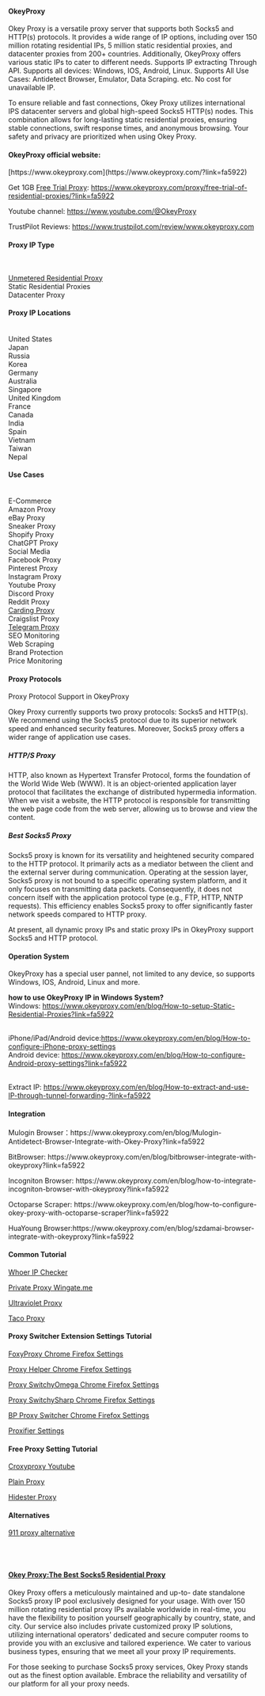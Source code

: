 <h4>OkeyProxy</h4>
Okey Proxy is a versatile proxy server that supports both Socks5 and HTTP(s) protocols. It provides a wide range of IP options, including over 150 million rotating residential IPs, 5 million static residential proxies, and datacenter proxies from 200+ countries. Additionally, OkeyProxy offers various static IPs to cater to different needs. Supports IP extracting Through API. Supports all devices: Windows, IOS, Android, Linux. Supports All Use Cases: Antidetect Browser, Emulator, Data Scraping. etc. No cost for unavailable IP.

To ensure reliable and fast connections, Okey Proxy utilizes international IPS datacenter servers and global high-speed Socks5 HTTP(s) nodes. This combination allows for long-lasting static residential proxies, ensuring stable connections, swift response times, and anonymous browsing. Your safety and privacy are prioritized when using Okey Proxy.

<h4>OkeyProxy official website:</h4> [https://www.okeyproxy.com](https://www.okeyproxy.com/?link=fa5922)

Get 1GB <a href="https://www.okeyproxy.com/proxy/">Free Trial Proxy</a>: 
https://www.okeyproxy.com/proxy/free-trial-of-residential-proxies/?link=fa5922

Youtube channel: https://www.youtube.com/@OkeyProxy

TrustPilot Reviews: https://www.trustpilot.com/review/www.okeyproxy.com

<h4>Proxy IP Type</h4><br/>

<a href="https://www.okeyproxy.com/en/residential-proxies?link=fa5922">Unmetered Residential Proxy</a><br/>
Static Residential Proxies<br/>
Datacenter Proxy<br/>

<h4>Proxy IP Locations</h4>
<br/>United States<br/>
Japan<br/>
Russia<br/>
Korea<br/>
Germany<br/>
Australia<br/>
Singapore<br/>
United Kingdom<br/>
France<br/>
Canada<br/>
India<br/>
Spain<br/>
Vietnam<br/>
Taiwan<br/>
Nepal<br/>

<h4>Use Cases</h4>
<br/>E-Commerce<br/>
Amazon Proxy<br/>
eBay Proxy<br/>
Sneaker Proxy<br/>
Shopify Proxy<br/>
ChatGPT Proxy<br/>
Social Media<br/>
Facebook Proxy<br/>
Pinterest Proxy<br/>
Instagram Proxy<br/>
Youtube Proxy<br/>
Discord Proxy<br/>
Reddit Proxy<br/>
<a href="https://www.okeyproxy.com/en/blog/Best-SOCKS5-Proxies-for-Carding-Enhancing-Security-and-Anonymity?link=fa5922" title="Best Proxy For Carding">Carding Proxy</a><br/>
Craigslist Proxy<br/>
<a href="https://www.okeyproxy.com/cn/blog/How-To-Set-Up-A-Telegram-Proxy?link=fa5922" title="telegram proxy">Telegram Proxy</a><br/>
SEO Monitoring<br/>
Web Scraping<br/>
Brand Protection<br/>
Price Monitoring<br/>

<h4>Proxy Protocols</h4>

Proxy Protocol Support in OkeyProxy

Okey Proxy currently supports two proxy protocols: Socks5 and HTTP(s). We recommend using the Socks5 protocol due to its superior network speed and enhanced security features. Moreover, Socks5 proxy offers a wider range of application use cases.

<h5>HTTP/S Proxy</h5>

HTTP, also known as Hypertext Transfer Protocol, forms the foundation of the World Wide Web (WWW). It is an object-oriented application layer protocol that facilitates the exchange of distributed hypermedia information. When we visit a website, the HTTP protocol is responsible for transmitting the web page code from the web server, allowing us to browse and view the content.

<h5>Best Socks5 Proxy</h5>

Socks5 proxy is known for its versatility and heightened security compared to the HTTP protocol. It primarily acts as a mediator between the client and the external server during communication. Operating at the session layer, Socks5 proxy is not bound to a specific operating system platform, and it only focuses on transmitting data packets. Consequently, it does not concern itself with the application protocol type (e.g., FTP, HTTP, NNTP requests). This efficiency enables Socks5 proxy to offer significantly faster network speeds compared to HTTP proxy.

At present, all dynamic proxy IPs and static proxy IPs in OkeyProxy support Socks5 and HTTP protocol.

<h4>Operation System</h4>
OkeyProxy has a special user pannel, not limited to any device, so supports Windows, IOS, Android, Linux and more.

<strong>how to use OkeyProxy IP in Windows System?</strong>
<br/>Windows: https://www.okeyproxy.com/en/blog/How-to-setup-Static-Residential-Proxies?link=fa5922

<br/>iPhone/iPad/Android device:https://www.okeyproxy.com/en/blog/How-to-configure-iPhone-proxy-settings
<br/>Android device: https://www.okeyproxy.com/en/blog/How-to-configure-Android-proxy-settings?link=fa5922

<br/>Extract IP: https://www.okeyproxy.com/en/blog/How-to-extract-and-use-IP-through-tunnel-forwarding-?link=fa5922


<h4>Integration</h4>
<p>Mulogin Browser：https://www.okeyproxy.com/en/blog/Mulogin-Antidetect-Browser-Integrate-with-Okey-Proxy?link=fa5922</p>
<p>BitBrowser: https://www.okeyproxy.com/en/blog/bitbrowser-integrate-with-okeyproxy?link=fa5922</p>
<p>Incogniton Browser: https://www.okeyproxy.com/en/blog/how-to-integrate-incogniton-browser-with-okeyproxy?link=fa5922</p>
<p>Octoparse Scraper: https://www.okeyproxy.com/en/blog/how-to-configure-okey-proxy-with-octoparse-scraper?link=fa5922</p>
<p>HuaYoung Browser:https://www.okeyproxy.com/en/blog/szdamai-browser-integrate-with-okeyproxy?link=fa5922</p>

<h4>Common Tutorial</h4>
<p><a href="https://www.okeyproxy.com/proxy/using-whoer-ip-checker-in-2023/?link=fa5922" title="Whoer IP Checker">Whoer IP Checker</a></p>
<p><a href="https://www.okeyproxy.com/proxy/how-to-set-up-socks5-proxy-list-wingate-me-in-2023/?link=fa5922" title="Private Proxy Wingate.me">Private Proxy Wingate.me</a></p>
<p><a href="https://www.okeyproxy.com/proxy/overview-of-ultraviolet-proxy-features-sites-and-settings/?link=fa5922" title="Ultraviolet Proxy">Ultraviolet Proxy</a></p>
<p><a href="https://www.okeyproxy.com/proxy/how-to-use-taco-proxy-in-2024/?link=fa5922" title="Taco Proxy">Taco Proxy</a></p>

<h4>Proxy Switcher Extension Settings Tutorial</h4>
<p><a href="https://www.okeyproxy.com/proxy/how-to-use-foxyproxy-for-chrome-and-firefox/?link=fa5922" title="FoxyProxy Chrome">FoxyProxy Chrome Firefox Settings</a></p>
<p><a href="https://www.okeyproxy.com/proxy/setup-proxy-helper-in-chrome-browser/?link=fa5922" title="Proxy Helper Chrome Firefox Settings">Proxy Helper Chrome Firefox Settings</a></p>
<p><a href="https://www.okeyproxy.com/proxy/tutorial-of-proxy-switchyomega-chrome-settings/?link=fa5922" title="Proxy SwitchyOmega">Proxy SwitchyOmega Chrome Firefox Settings</a></p>
<p><a href="https://www.okeyproxy.com/proxy/how-to-setup-proxy-switchysharp-chrome-extension/?link=fa5922" title="Proxy SwitchySharp">Proxy SwitchySharp Chrome Firefox Settings</a></p>
<p><a href="https://www.okeyproxy.com/proxy/how-to-use-bp-proxy-switcher-chrome-extension/?link=fa5922" title="BP Proxy Switcher">BP Proxy Switcher Chrome Firefox Settings</a></p>
<p><a href="https://www.okeyproxy.com/proxy/how-to-use-proxifier-with-okey-proxy-in-2024/?link=fa5922" title="Proxifier">Proxifier Settings</a></p>


<h4>Free Proxy Setting Tutorial</h4>
<p><a href="https://www.okeyproxy.com/proxy/croxy-proxy-for-youtube-unblocked?link=fa5922/" title="Croxyproxy Youtube">Croxyproxy Youtube</a></p>
<p><a href="https://www.okeyproxy.com/proxy/plain-proxies-free-web-proxy/?link=fa5922" title="Plain Proxy">Plain Proxy</a></p>
<p><a href="https://www.okeyproxy.com/proxy/how-to-use-free-hidester-proxy/?link=fa5922" title="Hidester Proxy">Hidester Proxy</a></p>

<h4>Alternatives</h4>
<p><a href="https://www.okeyproxy.com/proxy/the-best-911-proxy-alternative-in-2024/?link=fa5922" title="911 proxy alternative">911 proxy alternative</a></p>



<br/>
<br/>
<p></p>
<p></p>
<p></p>
<p></p>
<h4><a href="https://www.okeyproxy.com/?link=fa5922">Okey Proxy:The Best Socks5 Residential Proxy</a></h4>

Okey Proxy offers a meticulously maintained and up-to-
date standalone Socks5 proxy IP pool exclusively designed for your usage. With over 150 million rotating residential proxy IPs available worldwide in real-time, you have the flexibility to position yourself geographically by country, state, and city. Our service also includes private customized proxy IP solutions, utilizing international operators' dedicated and secure computer rooms to provide you with an exclusive and tailored experience. We cater to various business types, ensuring that we meet all your proxy IP requirements.

For those seeking to purchase Socks5 proxy services, Okey Proxy stands out as the finest option available. Embrace the reliability and versatility of our platform for all your proxy needs.
